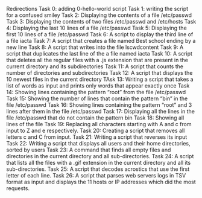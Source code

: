 Redirections
Task 0: adding 0-hello-world script
Task 1: writing the script for a confused smiley
Task 2: Displaying the contents of a file /etc/passwd
Task 3: Displaying the contents of two files /etc/passwd and /etc/hosts
Task 4: Displaying the last 10 lines of a file /etc/passwd
Task 5: Displaying the first 10 lines of a file /etc/passwd
Task 6: A script to display the third line of a file iacta
Task 7: A script that creates a file named Best school ending by a new line
Task 8: A script that writes into the file lscwdcontent
Task 9: A script that duplicates the last line of the a file named iacta
Task 10: A script that deletes all the regular files with a .js extension that are present in the  current directory and its subdirectories
Task 11: A script that counts the number of directories and subdirectories
Task 12: A script that displays the 10 newest files in the current directory
TAsk 13: Writing a script that takes a list of words as input and prints only words that appear exactly once
Task 14: Showing lines containing the pattern “root” from the file /etc/passwd
Task 15: Showing the number of lines that contain the pattern “bin” in the file /etc/passwd
Task 16: Showing lines containing the pattern “root” and 3 lines after them in the file /etc/passwd
Task 17: Displaying all the lines in the file /etc/passwd that do not contain the pattern bin
Task 18: Showing all lines of the file 
Task 19: Replacing all characters starting with A and c from input to Z and e respectively.
Task 20: Creating a script that removes all letters c and C from input.
Task 21: Writing a script that reverses its input
Task 22: Writing a script that displays all users and their home directories, sorted by users
Task 23: A command that finds all empty files and directories in the current directory and all sub-directories.
Task 24: A script that lists all the files with a .gif extension in the current directory and all its sub-directories.
Task 25: A script that decodes acrostics that use the first letter of each line.
Task 26: A script that parses web servers logs in TSV format as input and displays the 11 hosts or IP addresses which did the most requests.
